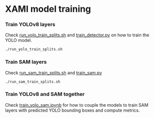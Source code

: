 # XAMI model training


### Train YOLOv8 layers

Check [run_yolo_train_splits.sh](https://github.com/ESA-Datalabs/XAMI/blob/main/train/run_yolo_train_splits.sh) and [train_detector.py](https://github.com/ESA-Datalabs/XAMI/blob/main/train/train_detector.py) on how to train the YOLO model. 

```bash
./run_yolo_train_splits.sh
```

### Train SAM layers

Check [run_sam_train_splits.sh](https://github.com/ESA-Datalabs/XAMI/blob/main/train/run_sam_train_splits.sh) and [train_sam.py](https://github.com/ESA-Datalabs/XAMI/blob/main/train/train_sam.py)

```bash
./run_sam_train_splits.sh
```

### Train YOLOv8 and SAM together

Check [train_yolo_sam.ipynb](https://github.com/ESA-Datalabs/XAMI/blob/main/train/train_yolo_sam.ipynb) for how to couple the models to train SAM layers with predicted YOLO bounding boxes and compute metrics. 